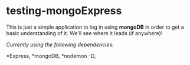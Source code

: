 # testing-mongoExpress

This is just a simple application to log in using **mongoDB** in order to get a basic understanding of it. We'll see where it leads (if anywhere)! 

*Currently using the following dependencies:*

*Express,
*mongoDB,
*nodemon -D,
